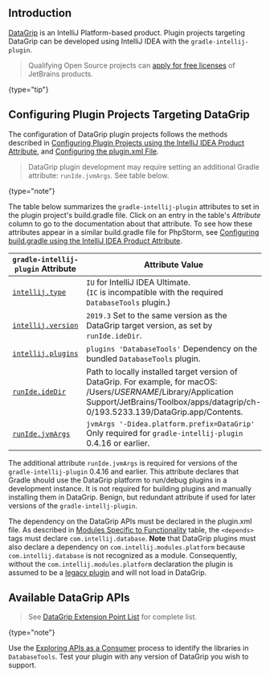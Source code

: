 [//]: # (title: DataGrip Plugin Development)

<!-- Copyright 2000-2021 JetBrains s.r.o. and other contributors. Use of this source code is governed by the Apache 2.0 license that can be found in the LICENSE file. -->

## Introduction
[DataGrip](https://www.jetbrains.com/datagrip/) is an IntelliJ Platform-based product.
Plugin projects targeting DataGrip can be developed using IntelliJ IDEA with the `gradle-intellij-plugin`.

 >  Qualifying Open Source projects can [apply for free licenses](https://www.jetbrains.com/community/opensource/) of JetBrains products.
 >
 {type="tip"}

## Configuring Plugin Projects Targeting DataGrip
The configuration of DataGrip plugin projects follows the methods described in [Configuring Plugin Projects using the IntelliJ IDEA Product Attribute](dev_alternate_products.md#configuring-plugin-projects-using-the-intellij-idea-product-attribute), and [Configuring the plugin.xml File](dev_alternate_products.md#configuring-pluginxml).

 >  DataGrip plugin development may require setting an additional Gradle attribute: `runIde.jvmArgs`. See table below.
 >
 {type="note"}

The table below summarizes the `gradle-intellij-plugin` attributes to set in the plugin project's <path>build.gradle</path> file.
Click on an entry in the table's *Attribute* column to go to the documentation about that attribute.
To see how these attributes appear in a similar <path>build.gradle</path> file for PhpStorm, see [Configuring build.gradle using the IntelliJ IDEA Product Attribute](dev_alternate_products.md#configuring-buildgradle-using-the-intellij-idea-product-attribute).

| `gradle-intellij-plugin` Attribute | Attribute Value                                                                                                                                                                                                       |
|------------------------------------|-----------------------------------------------------------------------------------------------------------------------------------------------------------------------------------------------------------------------|
| [`intellij.type`][properties]      | `IU` for IntelliJ IDEA Ultimate.<br/>(`IC` is incompatible with the required `DatabaseTools` plugin.)                                                                                                                 |
| [`intellij.version`][properties]   | `2019.3` Set to the same version as the DataGrip target version, as set by `runIde.ideDir`.                                                                                                                           |
| [`intellij.plugins`][properties]   | `plugins 'DatabaseTools'` Dependency on the bundled `DatabaseTools` plugin.                                                                                                                                           |
| [`runIde.ideDir`][dsl]             | Path to locally installed target version of DataGrip. For example, for macOS:<br/><path>/Users/$USERNAME$/Library/Application Support/JetBrains/Toolbox/apps/datagrip/ch-0/193.5233.139/DataGrip.app/Contents</path>. |
| [`runIde.jvmArgs`][dsl]            | `jvmArgs '-Didea.platform.prefix=DataGrip'`<br/>Only required for `gradle-intellij-plugin` 0.4.16 or earlier.                                                                                                         |

[properties]: https://github.com/JetBrains/gradle-intellij-plugin/blob/master/README.md#intellij-platform-properties
[dsl]: https://github.com/JetBrains/gradle-intellij-plugin/blob/master/README.md#running-dsl

The additional attribute `runIde.jvmArgs` is required for versions of the `gradle-intellij-plugin` 0.4.16 and earlier.
This attribute declares that Gradle should use the DataGrip platform to run/debug plugins in a development instance.
It is not required for building plugins and manually installing them in DataGrip.
Benign, but redundant attribute if used for later versions of the `gradle-intellj-plugin`.

The dependency on the DataGrip APIs must be declared in the <path>plugin.xml</path> file.
As described in [Modules Specific to Functionality](plugin_compatibility.md#modules-specific-to-functionality) table, the `<depends>` tags must declare `com.intellij.database`.
**Note** that DataGrip plugins must also declare a dependency on `com.intellij.modules.platform` because `com.intellij.database` is not recognized as a module.
Consequently, without the `com.intellij.modules.platform` declaration the plugin is assumed to be a [legacy plugin](plugin_compatibility.md#declaring-plugin-dependencies) and will not load in DataGrip.

## Available DataGrip APIs

 > See [DataGrip Extension Point List](data_grip_extension_point_list.md) for complete list.
 >
 {type="note"}

Use the [Exploring APIs as a Consumer](plugin_compatibility.md#exploring-apis-as-a-consumer) process to identify the libraries in `DatabaseTools`.
Test your plugin with any version of DataGrip you wish to support.
